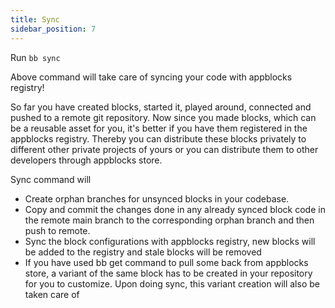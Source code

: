```yaml
---
title: Sync
sidebar_position: 7
---
```


Run `bb sync`

Above command will take care of syncing your code with appblocks registry!

So far you have created blocks, started it, played around, connected and pushed to a remote git repository. Now since you made blocks, which can be a reusable asset for you, it's better if you have them registered in the appblocks registry. Thereby you can distribute these blocks privately to different other private projects of yours or you can distribute them to other developers through appblocks store.

Sync command will

- Create orphan branches for unsynced blocks in your codebase.
- Copy and commit the changes done in any already synced block code in the remote main branch to the corresponding orphan branch and then push to remote.
- Sync the block configurations with appblocks registry, new blocks will be added to the registry and stale blocks will be removed
- If you have used bb get command to pull some back from appblocks store, a variant of the same block has to be created in your repository for you to customize. Upon doing sync, this variant creation will also be taken care of
